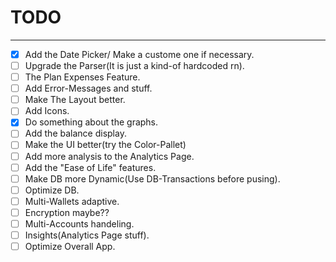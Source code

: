 # TODO
--- 

- [x] Add the Date Picker/ Make a custome one if necessary.
- [ ] Upgrade the Parser(It is just a kind-of hardcoded rn).
- [ ] The Plan Expenses Feature. 
- [ ] Add Error-Messages and stuff.
- [ ] Make The Layout better.
- [ ] Add Icons.
- [x] Do something about the graphs.
- [ ] Add the balance display.
- [ ] Make the UI better(try the Color-Pallet)
- [ ] Add more analysis to the Analytics Page.
- [ ] Add the "Ease of Life" features.
- [ ] Make DB more Dynamic(Use DB-Transactions before pusing).
- [ ] Optimize DB.
- [ ] Multi-Wallets adaptive.
- [ ] Encryption maybe??
- [ ] Multi-Accounts handeling.
- [ ] Insights(Analytics Page stuff).
- [ ] Optimize Overall App.